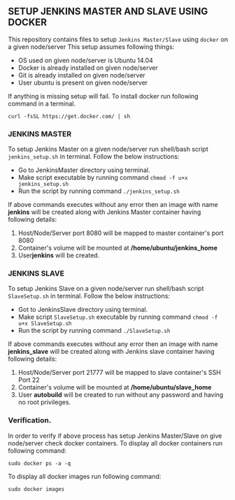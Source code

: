 ## SETUP JENKINS MASTER AND SLAVE USING DOCKER
This repository contains files to setup `Jenkins Master/Slave` using `docker` on a given node/server
This setup assumes following things:
- OS used on given node/server is Ubuntu 14.04
- Docker is already installed on given node/server
- Git is already installed on given node/server
- User ubuntu is present on given node/server

If anything is missing setup will fail.
To install docker run following command in a terminal. 
```
curl -fsSL https://get.docker.com/ | sh
```
### JENKINS MASTER 
To setup Jenkins Master on a given node/server run shell/bash script `jenkins_setup.sh` in terminal. Follow the below instructions: 
- Go to JenkinsMaster directory using terminal.
- Make script executable by running command `chmod -f u+x jenkins_setup.sh`
- Run the script by running command `./jenkins_setup.sh`

If above commands executes without any error then an image with name **jenkins** will be created along with Jenkins Master container having following details:
1. Host/Node/Server port 8080 will be mapped to master container's port 8080
2. Container's volume will be mounted at **/home/ubuntu/jenkins_home**
3. User**jenkins** will be created.


### JENKINS SLAVE
To setup Jenkins Slave on a given node/server run shell/bash script `SlaveSetup.sh` in terminal. Follow the below instructions:
- Got to JenkinsSlave directory using terminal.
- Make script `SlaveSetup.sh` executable by running command `chmod -f u+x SlaveSetup.sh`
- Run the script by running command `./SlaveSetup.sh`

If above commands executes without any error then an image with name **jenkins_slave** will be created along with Jenkins slave container having following details:
1. Host/Node/Server port 21777 will be mapped to slave container's SSH Port 22
2. Container's volume will be mounted at **/home/ubuntu/slave_home**
3. User **autobuild** will be created to run without any password and having no root privileges.

### Verification.
In order to verify if above process has setup Jenkins Master/Slave on give node/server check docker containers.
To display all docker containers run following command:
```
sudo docker ps -a -q
```

To display all docker images run following command:
```
sudo docker images 
```

